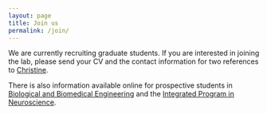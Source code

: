 ```yaml
---
layout: page
title: Join us
permalink: /join/
---
```


                        
We are currently recruiting graduate students. If you are interested in joining the lab, please send your CV and the contact information for two references to [Christine](mailto:christine.tardif@mcgill.ca). 

There is also information available online for prospective students in [Biological and Biomedical Engineering](http://www.mcgill.ca/bbme) and the [Integrated Program in Neuroscience](https://www.mcgill.ca/ipn/).
